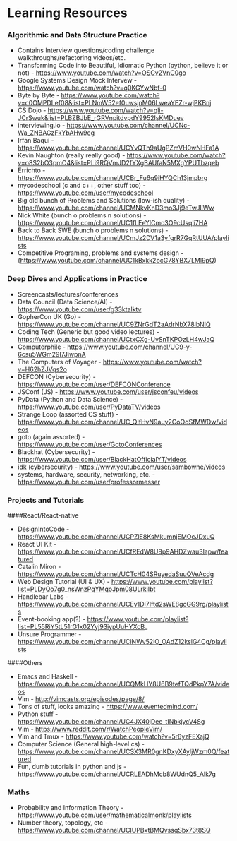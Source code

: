 # Learning Resources

### Algorithmic and Data Structure Practice 

- Contains Interview questions/coding challenge walkthroughs/refactoring videos/etc.
- Transforming Code into Beautiful, Idiomatic Python (python, believe it or not) - https://www.youtube.com/watch?v=OSGv2VnC0go
- Google Systems Design Mock Intervew - https://www.youtube.com/watch?v=q0KGYwNbf-0
- Byte by Byte - https://www.youtube.com/watch?v=c0OMPDLef08&list=PLNmW52ef0uwsjnM06LweaYEZr-wjPKBnj
- CS Dojo - https://www.youtube.com/watch?v=qli-JCrSwuk&list=PLBZBJbE_rGRVnpitdvpdY9952IsKMDuev
- interviewing.io - https://www.youtube.com/channel/UCNc-Wa_ZNBAGzFkYbAHw9eg
- Irfan Baqui - https://www.youtube.com/channel/UCYvQTh9aUgPZmVH0wNHFa1A
- Kevin Naughton (really really good) - https://www.youtube.com/watch?v=o8S2bO3pmO4&list=PLi9RQVmJD2fYXgBAUfaN5MXgYPUTbzqeb
- Errichto - https://www.youtube.com/channel/UCBr_Fu6q9iHYQCh13jmpbrg
- mycodeschool (c and c++, other stuff too) - https://www.youtube.com/user/mycodeschool
- Big old bunch of Problems and Solutions (low-ish quality) - https://www.youtube.com/channel/UCMNkvKnD3mo3Jj9eTwJllWw
- Nick White (bunch o problems n solutions) - https://www.youtube.com/channel/UC1fLEeYICmo3O9cUsqIi7HA
- Back to Back SWE (bunch o problems n solutions) - https://www.youtube.com/channel/UCmJz2DV1a3yfgrR7GqRtUUA/playlists
- Competitive Programing, problems and systems design - (https://www.youtube.com/channel/UC1kBxkk2bcG78YBX7LMl9pQ)


### Deep Dives and Applications in Practice

- Screencasts/lectures/conferences
- Data Council (Data Science/AI) - https://www.youtube.com/user/g33ktalktv
- GopherCon UK (Go) - https://www.youtube.com/channel/UC9ZNrGdT2aAdrNbX78lbNlQ
- Coding Tech (Generic but good video lectures) - https://www.youtube.com/channel/UCtxCXg-UvSnTKPOzLH4wJaQ
- Computerphile - https://www.youtube.com/channel/UC9-y-6csu5WGm29I7JiwpnA
- The Computers of Voyager - https://www.youtube.com/watch?v=H62hZJVqs2o
- DEFCON (Cybersecurity) - https://www.youtube.com/user/DEFCONConference
- JSConf (JS) - https://www.youtube.com/user/jsconfeu/videos
- PyData (Python and Data Science) - https://www.youtube.com/user/PyDataTV/videos
- Strange Loop (assorted CS stuff) - https://www.youtube.com/channel/UC_QIfHvN9auy2CoOdSfMWDw/videos
- goto (again assorted) - https://www.youtube.com/user/GotoConferences
- Blackhat (Cybersecurity) - https://www.youtube.com/user/BlackHatOfficialYT/videos
- idk (cybersecurity) - https://www.youtube.com/user/sambowne/videos
- systems, hardware, security, networking, etc. - https://www.youtube.com/user/professormesser

### Projects and Tutorials

####React/React-native

- DesignIntoCode - https://www.youtube.com/channel/UCPZlE8KsMkumnjEMOcJDxuQ
- React UI Kit - https://www.youtube.com/channel/UCfREdW8U8p9AHDZwau3lapw/featured
- Catalin Miron - https://www.youtube.com/channel/UCTcH04SRuyedaSuuQVeAcdg
- Web Design Tutorial (UI & UX) - https://www.youtube.com/playlist?list=PLDyQo7g0_nsWnzPqYMqoJpm08ULrkiIbt
- Handlebar Labs - https://www.youtube.com/channel/UCEv1DI7Iftd2sWE8gcGG9rg/playlists
- Event-booking app(?) - https://www.youtube.com/playlist?list=PL55RiY5tL51rG1x02Yyj93iypUuHYXcB_
- Unsure Programmer - https://www.youtube.com/channel/UCiNWv52iO_OAdZ12kslG4Cg/playlists

####Others 

- Emacs and Haskell - https://www.youtube.com/channel/UCQMkHY8U6B9tefTQdPkpY7A/videos
- Vim - http://vimcasts.org/episodes/page/8/
- Tons of stuff, looks amazing - https://www.eventedmind.com/
- Python stuff - https://www.youtube.com/channel/UC4JX40jDee_tINbkjycV4Sg
- Vim - https://www.reddit.com/r/WatchPeopleVim/
- Vim and Tmux - https://www.youtube.com/watch?v=5r6yzFEXajQ
- Computer Science (General high-level cs) - https://www.youtube.com/channel/UCSX3MR0gnKDxyXAyljWzm0Q/featured
- Fun, dumb tutorials in python and js - https://www.youtube.com/channel/UCRLEADhMcb8WUdnQ5_Alk7g

### Maths

- Probability and Information Theory - https://www.youtube.com/user/mathematicalmonk/playlists 
- Number theory, topology, etc - https://www.youtube.com/channel/UCIUPBxtBMQvssqSbx73t8SQ